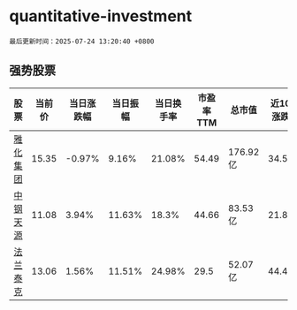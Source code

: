 # quantitative-investment

`最后更新时间：2025-07-24 13:20:40 +0800`

## 强势股票

|股票|当前价|当日涨跌幅|当日振幅|当日换手率|市盈率TTM|总市值|近10日涨跌幅|
|----|----|----|----|----|----|----|----|
|[雅化集团](https://xueqiu.com/S/SZ002497)|15.35|-0.97%|9.16%|21.08%|54.49|176.92亿|34.53%|
|[中钢天源](https://xueqiu.com/S/SZ002057)|11.08|3.94%|11.63%|18.3%|44.66|83.53亿|21.89%|
|[法兰泰克](https://xueqiu.com/S/SH603966)|13.06|1.56%|11.51%|24.98%|29.5|52.07亿|44.47%|
